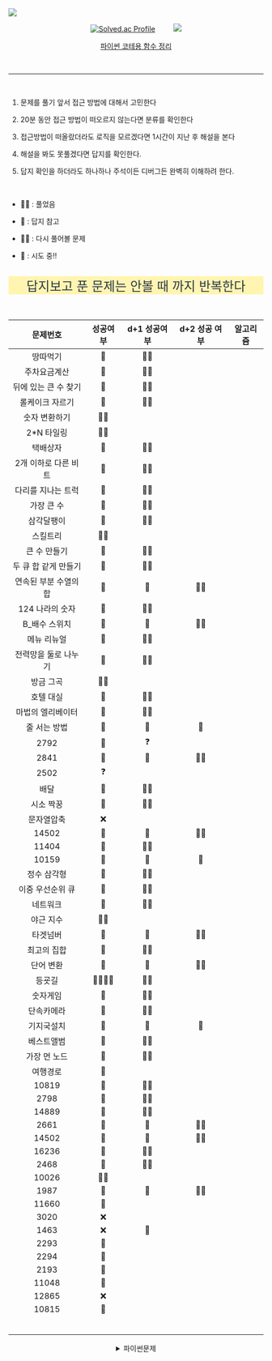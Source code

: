<img src="https://capsule-render.vercel.app/api?type=waving&color=auto&height=200&section=header&text=PS&fontSize=90" />


<div align="center">

[![Solved.ac Profile](http://mazassumnida.wtf/api/v2/generate_badge?boj=gorchid)](https://solved.ac/gorchid/) 　　  <img src="http://mazandi.herokuapp.com/api?handle=gorchid&theme=dark"/>

<a href="https://pentagonal-sapphire-668.notion.site/a25aafd45adc42649f872322472c9511"> 파이썬 코테용 함수 정리 </a>

<br>
</div>

<hr>

<br>

1. 문제를 풀기 앞서 접근 방법에 대해서 고민한다

2. 20분 동안 접근 방법이 떠오르지 않는다면 분류를 확인한다

3. 접근방법이 떠올랐더라도 로직을 모르겠다면 1시간이 지난 후 해설을 본다

4. 해설을 봐도 못풀겠다면 답지를 확인한다.

5. 답지 확인을 하더라도 하나하나 주석이든 디버그든 완벽히 이해하려 한다.

<br>



-  🙆‍♂️ : 풀었음

-  🙆 : 답지 참고

-  🤦‍♂️ : 다시 풀어볼 문제

-  💩 : 시도 중!!

<br/>



<div align="center">


<div style="color:#2D3748; background-color: #fff5b1; font-size:25px">
답지보고 푼 문제는 안볼 때 까지 반복한다
</div> 

<br/>
<br/>

|     문제번호     |   성공여부   | d+1 성공여부 | d+2 성공 여부 |  알고리즘  |
|:------------:|:--------:|:--------:|:---------:|:--:|
|     땅따먹기     |    🙆    |  🙆‍♂️   |           |    |
|    주차요금계산    |    🙆    |  🙆‍♂️   |           |    |
| 뒤에 있는 큰 수 찾기 |    🙆    |  🙆‍♂️   |           |    |
|   롤케이크 자르기   |    🙆    |  🙆‍♂️   |           |    |
|   숫자 변환하기    |  🙆‍♂️   |          |           |    |
|   2*N 타일링    |  🙆‍♂️   |          |           |    |
|     택배상자     |    🙆    |  🙆‍♂️   |           |    |
| 2개 이하로 다른 비트 |    🙆    |  🙆‍♂️   |           |    |
|  다리를 지나는 트럭  |    🙆    |  🙆‍♂️   |           |    |
|    가장 큰 수    |    🙆    |  🙆‍♂️   |           |    |
|    삼각달팽이     |    🙆    |  🙆‍♂️   |           |    |
|     스킬트리     |  🙆‍♂️   |          |           |    |
|   큰 수 만들기    |    🙆    |  🙆‍♂️   |           |    |
| 두 큐 합 같게 만들기 |    🙆    |  🙆‍♂️   |           |    |
| 연속된 부분 수열의 합 |    🙆    |    🙆    |   🙆‍♂️   |    |
|  124 나라의 숫자  |    🙆    |  🙆‍♂️   |           |    |
|   B_배수 스위치   |    🙆    |    🙆    |   🙆‍♂️   |    |
|    메뉴 리뉴얼    |    🙆    |  🙆‍♂️   |           |    |
| 전력망을 둘로 나누기  |    🙆    |  🙆‍♂️   |           |    |
|    방금 그곡     |  🙆‍♂️   |          |           |    |
|    호텔 대실     |    🙆    |  🙆‍♂️   |           |    |
|  마법의 엘리베이터   |    🙆    |  🙆‍♂️   |           |    |
|   줄 서는 방법    |    🙆    |    🙆    |    🙆     |    |
|     2792     |    🙆    |    ❓     |           |    |
|     2841     |    🙆    |    🙆    |   🙆‍♂️   |    |
|     2502     |    ❓     |          |           |    |
|      배달      |    🙆    |  🙆‍♂️   |           |    |
|    시소 짝꿍     |    🙆    |  🙆‍♂️   |           |    |
|    문자열압축     |    ❌     |          |           |    |
|    14502     |    🙆    |    🙆    |   🙆‍♂️   |    |
|    11404     |    🙆    |  🙆‍♂️   |           |    |
|    10159     |    🙆    |    🙆    |    🙆     |    |
|    정수 삼각형    |    🙆    |  🙆‍♂️   |           |    |
|  이중 우선순위 큐   |    🙆    |  🙆‍♂️   |           |    |
|     네트워크     |    🙆    |  🙆‍♂️   |           |    |
|    야근 지수     |  🙆‍♂️   |          |           |    |
|     타겟넘버     |    🙆    |    🙆    |   🙆‍♂️   |    |
|    최고의 집합    |    🙆    |  🙆‍♂️   |           |    |
|    단어 변환     |    🙆    |    🙆    |   🙆‍♂️   |    |
|     등굣길      | 🙆🙆🙆🙆 |  🙆‍♂️   |           |    |
|     숫자게임     |    🙆    |  🙆‍♂️   |           |    |
|    단속카메라     |    🙆    |  🙆‍♂️   |           |    |
|    기지국설치     |    🙆    |    🙆    |    🙆     |    |
|    베스트앨범     |    🙆    |  🙆‍♂️   |           |    |
|   가장 먼 노드    |    🙆    |  🙆‍♂️   |           |    |
|     여행경로     |    🙆    |          |           |    |
|    10819     |    🙆    |  🙆‍♂️   |           |    |
|     2798     |    🙆    |     🙆‍♂️     |           |    |
|       14889       |    🙆      |     🙆‍♂️     |           |    |
|       2661       |   🙆       |      🙆    |       🙆‍♂️    |    |
|        14502      |      🙆    |      🙆    |     🙆‍♂️      |    |
|         16236     |     🙆     |    🙆‍♂️      |           |    |
|       2468       |    🙆      |     🙆‍♂️     |           |    |
|       10026       |     🙆‍♂️     |          |           |    |
|      1987        |    🙆      |     🙆     |     🙆‍♂️      |    |
|        11660      |    🙆      |          |           |    |
|        3020        |     ❌     |          |           |    |
|        1463      |    ❌      |     🙆     |           |    |
|      2293        |    🙆      |          |           |    |
|        2294      |     🙆     |          |           |    |
|       2193       |    🙆      |          |           |    |
|          11048    |     🙆     |          |           |    |
|       12865       |     ❌     |          |           |    |
|        10815      |     🙆     |          |           |    |
|              |          |          |           |    |
|              |          |          |           |    |
|              |          |          |           |    |
|              |          |          |           |    |
|              |          |          |           |    |
|              |          |          |           |    |

<details>
<summary>파이썬문제</summary>
| 문제번호 | 성공여부 | d+1 성공여부 | d+2 성공 여부 | 시간복잡도 |
| :---: | :---: | :---: | :---: | :---: |
| 1260 | 🙆 | 🙆‍♂️ |  |  |
| 2178 | 🙆 | 🙆‍♂️ |  |  |
| 2606 | 🙆‍♂️ |  |  |  |
| 2644 | 🙆 | 🙆‍♂️ |  |  |
| 2667 | 🙆‍♂️ |  |  |  |
| 2468 | 🙆 | 🙆‍♂️ |  |  |
| 11724 | 🙆 | 🙆‍♂️ |  |  |
| 1697 | 🙆 | 🙆 | 🙆‍♂️ |  |
| 9019 | 🙆 | 🙆‍♂️ |  |  |
| 1987 | 🙆 | 🙆‍♂️ |  |  |
| 2805 | 🙆 | 🙆‍♂️ |  |  |
| 1654 | 🙆‍♂️ |  |  |  |
| 2512 | 🙆‍♂️ |  |  |  |
| 6236 | 🙆 | 🙆‍♂️ |  |  |
| 3079 | 🙆 | 🙆‍♂️ |  |  |
| 3020 | 🙅 |  |  |  |
| 2110 | 🙆 | 🙆 |  |  |
| 요격시스템 | 🙆‍♂️ |  |  |  |
| 연속된 부분 수열의 합 | 🙆 |  |  |  |
| 과제 진행하기 | 🙆 | 🙆‍♂️ |  |  |
| 광물 캐기 | 🙆 | 🙆‍♂️ |  |  |
| 리코쳇 로봇 | 🙆 | 🙆‍♂️ |  |  |
| 미로 탈출 | 🙆 | 🙆‍♂️ |  |  |
| 혼자서하는 틱택토 | 🙆‍♂️ |  |  |  |
| 호텔 대실 | 🙆‍♂️ |  |  |  |
| 무인도 여행 | 🙆‍♂️ |  |  |  |
| 뒤에 있는 큰 수 찾기 | 🙆 | 🙆‍♂️ |  |  |
| 숫자 변환하기 | 🙆‍♂️ |  |  |  |
| 연속 부분 수열 합 | 🙆 | 🙆‍♂️ |  |  |
| 테이블 해시 함수 | 🙆 | 🙆‍♂️ |  |  |
| 디펜스 게임 | 🙆 | 🙆‍♂️ |  |  |
| 숫자 카드 나누기 | 🙆 | 🙆‍♂️ |  |  |
| 롤케이크 자르기 | 🙆 | 🙆‍♂️ |  |  |
| 택배상자 | 🙆 | 🙆‍♂️ |  |  |
| 할인 행사 | 🙆 | 🙆‍♂️ |  |  |
| 두 큐 합 같게하기 | 🙆 | 🙆‍♂️ |  |  |
| 피로도 | 🙆 | 🙆‍♂️ |  |  |
| 1254| 🙆 | 🙆‍♂️ |  |  |
| n^2 배열 자르기 | 🙆 | 🙆‍♂️ |  |  |
| 모음사전 | 🙆 | 🙆‍♂️ |  |  |
| 시소 짝꿍 | 🙆 | 🙆‍♂️ |  |  |
| 전력망을 둘로 나누기 | 🙆 | 🙆‍♂️ |  |  |
| 주차 요금 계산 | 🙆 | 🙆‍♂️ |  |  |
| k진수에서 소수 찾기 | 🙆 | 🙆‍♂️ |  |  |
| 괄호 회전하기 | 🙆 | 🙆 | 🙆‍♂️ |  |
| 행렬 테두리 회전 | 🙆 | 🙆 | 🙆‍♂️ |  |
| 이진 변환 반복하기 | 🙆 | 🙆‍♂️ |  |  |
| 삼각 달팽이 | 🙆 | 🙆‍♂️ |  |  |
| 타겟 넘버 | 🙆 | 🙆‍♂️ |  |  |
| 구명보트 | 🙆 | 🙆‍♂️ |  |  |
| 큰 수 만들기 | 🙆 | 🙆‍♂️ |  |  |
| 조이스틱 | 🙅 |  |  |  |
| 카펫 | 🙆 | 🙆‍♂️ |  |  |
| H-Index | 🙆 | 🙆‍♂️ |  |  |
| 가장 큰 수 | 🙆 | 🙆‍♂️ |  |  |
| 더 맵게 | 🙆‍♂️ |  |  |  |
| 프로세스 | 🙆 | 🙆‍♂️ |  |  |
| 기능 개발 | 🙆 | 🙆‍♂️ |  |  |
| 다리를 지나는 트럭 | 🙆 | 🙆‍♂️ |  |  |
| 의상 | 🙆 | 🙆‍♂️ |  |  |
| 전화번호 목록 | 🙆 | 🙆‍♂️ |  |  |
| N개 최소공배수 | 🙆‍♂️ |  |  |  |
| JadenCase문자열 만들기 | 🙆‍♂️ |  |  |  |
| 행렬의 곱셈 | 🙆 | 🙆‍♂️ |  |  |
| 정수 삼각형 | 🙆 |  |  |  |



<details>
<summary>예전문제</summary>

| 문제번호 | 성공여부 | d+1 성공여부 | d+2 성공 여부 | 시간복잡도 |
| :---: | :---: | :---: | :---: | :---: |
| Programmers |  |  |  |  |
| 달리기경주 | 🙆 | 🙆‍♂️ |  |  |
| 조건에 부합하는 중고거래 댓글 조회하기 (SQL) | 🙆‍♂️ |  |  |  |
| 바탕화면 정리 | 🙆‍♂️ |  |  |  |
| 덧칠하기 | 🙆‍♂️ |  |  |  |
| 대충 만든 자판 | 🙆‍♂️ |  |  |  |
| 카드 뭉치 | 🙆‍♂️ |  |  |  |
| 둘만의 암호 | ❌ | 🙆‍♂️ |  |  |
| 푸드 파이트 대회 | 🙆‍♂️ |  |  |  |
| 옹알이(2) | 🙆 |  |  |  |
| 콜라 문제 | 🙆‍♂️ |  |  |  |
|  |  |  |  |  |
|  |  |  |  |  |
| :---: | :---: | :---: | :---: | :---: |
| Dynamic Programming |  |  |  |  |
| 2748 | 🙆‍♂️ |  |  |  |
| 1463 | 🙆‍♂️ |  |  |  |
| 9095 | 🙆‍♂️ |  |  |  |
| 2579 | 🙆 | 🙆‍♂️ |  |  |
| 11726 (study) | 🙆‍♂️ | 🙆‍♂️ |  |  |
| 11722 | 🙆 | 🙆‍♂️ |  |  |
| 15486(study) | 🙆‍♂️ (🤦‍♂️) |  |  |  |
| 11066(study) | 💩 |  |  |  |
| 1520 | 🙆 | 🙆‍♂️(🤦‍♂️) |  |  |
| 11049(study) | 💩 |  |  |  |
| 9465 | 🙆 | 🙆‍♂️ |  |  |
|  | 🙆 |  |  |  |
|:---:|:---:|:---:|:---:|:---:|
| Sort |  |  |  |  |
| 2587 | 🙆‍♂️ |  |  |  |
| 2750 | 🙆‍♂️ |  |  |  |
| 25305 | 🙆‍♂️ |  |  |  |
| 2751 | 🙆‍♂️ |  |  | 퀵정렬로 다시 풀 것 |
| 10989 | 🙆 | 🙆‍♂️ |  |  |
| 2108 | 🙆‍♂️ |  |  |  |
| 1427 | 🙆‍♂️ |  |  |  |
| 11650 | 🙆‍♂️ |  |  |  |
| 11651 | 🙆‍♂️ |  |  |  |
| 1181 | 🙆‍♂️ |  |  |  |
| 10814 | 🙆‍♂️ |  |  |  |
| 18870 | 🙆 | 🙆 | 🙆‍♂️ |  |
| :---: | :---: | :---: | :---: | :---: |
| Binary Search |  |  |  |  |
| 1654(study) | 🙆‍♂️ |  |  |  |
| 2805(study) | 🙆‍♂️ |  |  |  |
| 1920(재귀), (반복) | 🙆 | 🙆‍♂️ |  | O(logn) |
| 10816 | 🙆 | 🙆 | 🙆‍♂️ |  |
| 2110 | 🙆 | 🙆 | 🙆‍♂️ |  |
| 1300 | 🙆 | 🙆 | 🙆‍♂️ |  |
| 12015 | 🙆 | 🙆‍♂️ |  |  |
| 2512 | 🙆‍♂️ |  |  |  |
| 3079 | 🙆 | 🙆‍♂️ |  |  |
| 6236 | 🙆 | 🙆 | 🙆 |  |
| 3020 | 💩 |  |  |  |
| 1939 | 🙆 | 🙆‍♂️(그래도 다시풀자) | 🙆‍♂️ |  |
| 7795(study) | 🙆 | 🙆‍♂️ |  |  |
| 1561 | 🙆 | 🙆 | 🙆‍♂️ |  |
| :---: | :---: | :---: | :---: | :---: |
| Math |  |  |  |  |
| 8393 | 🙆‍♂️ |  |  |  |
| 2609 | 🙆‍♂️ | 🙆‍♂️ |  |  |
| 11653 | 🙆 | 🙆‍♂️ | 🙆‍♂️ |  |
| 1978 | 🙆‍♂️ |  |  |  |
| 1929 (에라토스테네스) | 🙆 | 🙆‍♂️ | 🙆‍♂️ |  |
| 4948 | 🙆‍♂️  | 🙆‍♂️ | 🙆‍♂️ |  |
| 2407 | 🙆 | 🙆‍♂️ |  |  |
| 15649 (백트래킹) | 🙆 | 🙆‍♂️ | 🙆‍♂️ |  |
| 15650 (백트래킹) | 🙆 | 🙆‍♂️ |  |  |
| 9020 (에라토스테네스) | 🙆 | 🙆 | 🙆‍♂️ |  |
| 10974 (백트래킹) | 🙆‍♂️ |  |  |  |
| 6603 (백트래킹) 22/12/29, 23/01/07 | 🙆 | 🙆 | 🙆  |
| 1182 23/01/07 | 🙅‍♂️ | 🙆 | 🙆 |  |
| 6588 (에라토스테네스) 22/12/30 | 🙆 | 🙆 | 🙆‍♂️ |  |
| 17103 (에라토스테네스) 23/01/05 | 🙆‍♂️ |  |  |  |
| :---: | :---: | :---: | :---: | :---: |
| DataStructure |  |  |  |  |
| 10828 (스택) 23/01/30 | 🙆 | 🙆‍♂️ |  |  |
| 9012 (스택) 23/01/31 | 🙆 | 🙆 | 🙆‍♂️  |  |
| 10773 (스택) 23/01/31 | 🙆‍♂️ |  |  |  |
| 1935 (스택) 23/02/01 | 🙆‍♂️ |  |  |  |
| 1406 (LinkedList) 23/02/07 | 🙆 | 🙆‍♂️ |  |  |
| 1874 스택 23/02/02 | 🙆 | 🙆 | 🙆‍♂️ |  |
| 10799 스택 23/02/02 | 🙆 | 🙆‍♂️ |  |  |
| 2493 스택 23/02/03 | 🙆 | 🙆‍♂️ |  |  |
| 10845 큐 구현 23/02/03 | 🙆‍♂️ | 🙆‍♂️ |  |  |
| 18258 큐 구현 23/02/03 | 🙆‍♂️ | 🙆‍♂️ |  |  |
| 2164 큐 23/02/03 | 🙆‍♂️ | 🙆‍♂️ |  |  |
| 10866 덱 | 🙆‍♂️ |  |  |  |
| 1021 덱 | 🙆‍♂️ |🙆‍♂️|  |  |
| 1966 덱 | 🙆‍♂️ |  |  |  | 
| 11866 덱 | 🙆‍♂️ |  |  |  |
| 1927 힙 | 🙆‍♂️ |  |  |  |
| :---: | :---: | :---: | :---: | :---: |
| Greedy |  |  |  |  |
| 11399 (study) | 🙆‍♂️ (🤦‍♂️) | 🙆‍♂️ |  |  |
| 1931 (study) | 🙆‍♂️ (🤦‍♂️) | 🙆‍♂️ |  |  |
| 11047 | 🙆‍♂️ |  |  |  |
| 2875 | 🙆 | 🙆‍♂️ |  |  |
| 10610 | 🙆‍♂️ |  |  |  |
| 2217 | 🙆 | 🙆‍♂️ |  |  |
| 1541 | 🙆 | 🙆‍♂️ |  |  |
| 13458 | 🙆 | 🙆‍♂️ |  |  |
| 4796 | 🙆 | 🙆‍♂️ |  |  |
| 1946 | 🙆 | 🙆 | 🙆‍♂️ |  |
| 12845 | 🙆‍♂️ |  |  |  |
| 11000 | 🙆 | 🙆‍♂️ | 🙆‍♂️ |  |
| 1969 | 🙆 | 🙆‍♂️ |  |  |
| 13305 | 🙆 | 🙆‍♂️ |  | O(n) |
| 1744 | 🙆 | 🙆‍♂️ | 🙆 | O(nlogn) |
| 1049 | 🙆‍♂️ |  |  | O(n) |
| 5585 | 🙆‍♂️ |  |  | O(n) |
| 1911 | 🙆‍♂️ |  |  | O(nlogn) |
| 1543 | 🙆 | 🙆‍♂️ |  | O(n) |
| 1459 | 🙆‍♂️ |  |  | O(1) |
| 2012 | 🙆‍♂️ |  |  | O(n) |
| 2212 | 🙆‍♂️ |  |  | O(nlogn) |
| 13164 | 🙆‍♂️ |  |  | O(nlogn) |
| 12018 | 🙆‍♂️ |  |  | O(n^2logn) |
| 11501 | 🙆 |  |  |  |
| 2847 | 🙆‍♂️ |  |  |  |
| 1439 | 🙆 | 🙆‍♂️ |  |  |
| 2170 | 🙆 | 🙆‍♂️ |  |  |
|  |  |  |  |  |
| :---: | :---: | :---: | :---: | :---: |
| DFS/BFS |  |  |  |  |
| 1260(study) | 🙆 | 🙆 | 🙆‍♂️ | dfs,bfs 외울때까지 반복할 것 |
| 2178(study) | 🙆 | 🙆 | 🙆‍♂️ | dfs,bfs 이해를 못하면 외우기라도 하자 |
| 2667(dfs로도 풀어볼 것) | 🙆 | 🙆‍♂️ |  | O(n^3)인거같긴 한데;;;; |
| 2606(dfs로도 풀어볼 것) | 🙆‍♂️ |  |  |  |
| 2644 | 🙆 | 🙆‍♂️ |  | O(n) |
| 7576(study) | 🙆‍♂️ |  |  | O(n^3) |
| 2468 | 🙆 | 🙆‍♂️ |  |  |
| 10451 | 🙆 | 🙆‍♂️ |  |  |
| 11724 | 🙆‍♂️ |  |  |  |
| 1389 | 🙆‍♂️ |  |  |  |
| 7569(3차원 토마토) | 🙆 | 🙆‍♂️ |  |  |
| 1697 | 🙆 | 🙆‍♂️ |  |  |
| 5014 | 🙆‍♂️ |  |  |  |
| :---: | :---: | :---: | :---: | :---: |
|  |  |  |  |  |
|  |  |  |  |  |
|  |  |  |  |  |
|  |  |  |  |  |
| :---: | :---: | :---: | :---: | :---: |
| 해결중인 문제 |  |  |  |  |
| 1700 | 💩 |  |  |  |
|  |  |  |  |  |
| 2109 | 💩 |  |  |  |
| 10451 | 💩 |  |  |  |
| 16236 | 💩 |  |  |  |
|  |  |  |  |  |
|  |  |  |  |  |

</details>
</div>
